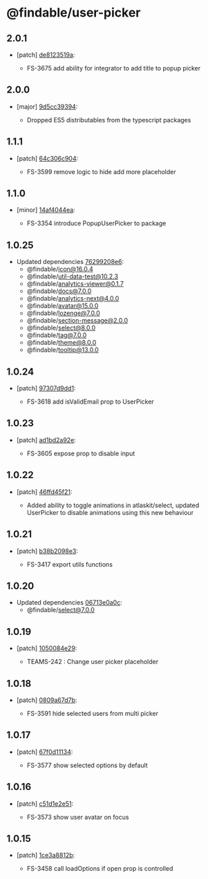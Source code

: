 # @findable/user-picker

## 2.0.1
- [patch] [de8123519a](https://github.com/fnamazing/uiKit/commits/de8123519a):

  - FS-3675 add ability for integrator to add title to popup picker

## 2.0.0
- [major] [9d5cc39394](https://github.com/fnamazing/uiKit/commits/9d5cc39394):

  - Dropped ES5 distributables from the typescript packages

## 1.1.1
- [patch] [64c306c904](https://github.com/fnamazing/uiKit/commits/64c306c904):

  - FS-3599 remove logic to hide add more placeholder

## 1.1.0
- [minor] [14af4044ea](https://github.com/fnamazing/uiKit/commits/14af4044ea):

  - FS-3354 introduce PopupUserPicker to package

## 1.0.25
- Updated dependencies [76299208e6](https://github.com/fnamazing/uiKit/commits/76299208e6):
  - @findable/icon@16.0.4
  - @findable/util-data-test@10.2.3
  - @findable/analytics-viewer@0.1.7
  - @findable/docs@7.0.0
  - @findable/analytics-next@4.0.0
  - @findable/avatar@15.0.0
  - @findable/lozenge@7.0.0
  - @findable/section-message@2.0.0
  - @findable/select@8.0.0
  - @findable/tag@7.0.0
  - @findable/theme@8.0.0
  - @findable/tooltip@13.0.0

## 1.0.24
- [patch] [97307d9dd1](https://github.com/fnamazing/uiKit/commits/97307d9dd1):

  - FS-3618 add isValidEmail prop to UserPicker

## 1.0.23
- [patch] [ad1bd2a92e](https://github.com/fnamazing/uiKit/commits/ad1bd2a92e):

  - FS-3605 expose prop to disable input

## 1.0.22
- [patch] [46ffd45f21](https://github.com/fnamazing/uiKit/commits/46ffd45f21):

  - Added ability to toggle animations in atlaskit/select, updated UserPicker to disable animations using this new behaviour

## 1.0.21
- [patch] [b38b2098e3](https://github.com/fnamazing/uiKit/commits/b38b2098e3):

  - FS-3417 export utils functions

## 1.0.20
- Updated dependencies [06713e0a0c](https://github.com/fnamazing/uiKit/commits/06713e0a0c):
  - @findable/select@7.0.0

## 1.0.19
- [patch] [1050084e29](https://github.com/fnamazing/uiKit/commits/1050084e29):

  - TEAMS-242 : Change user picker placeholder

## 1.0.18
- [patch] [0809a67d7b](https://github.com/fnamazing/uiKit/commits/0809a67d7b):

  - FS-3591 hide selected users from multi picker

## 1.0.17
- [patch] [67f0d11134](https://github.com/fnamazing/uiKit/commits/67f0d11134):

  - FS-3577 show selected options by default

## 1.0.16
- [patch] [c51d1e2e51](https://github.com/fnamazing/uiKit/commits/c51d1e2e51):

  - FS-3573 show user avatar on focus

## 1.0.15
- [patch] [1ce3a8812b](https://github.com/fnamazing/uiKit/commits/1ce3a8812b):

  - FS-3458 call loadOptions if open prop is controlled
